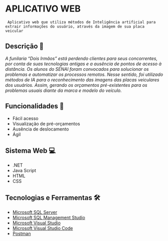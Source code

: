 # APLICATIVO WEB

     Aplicativo web que utiliza métodos de Inteligência artificial para extrair informações do usuário, através da imagem de sua placa veicular


## Descrição 💬
*A funilaria “Dois Irmãos” está perdendo clientes para seus concorrentes, por conta de suas tecnologias antigas e a ausência de pontos de acesso à distância. Os alunos do SENAI foram convocados para solucionar os problemas e automatizar os processos remotos. Nesse sentido, foi utilizado métodos de IA para o reconhecimento das imagens das placas veiculares dos usuários. Assim, gerando os orçamentos pré-existentes para os problemas usuais diante da marca e modelo do veículo.*

## Funcionalidades 🧠

- Fácil acesso
- Visualização de pré-orçamentos
- Ausência de deslocamento 
- Ágil

## Sistema Web 💻
- .NET
- Java Script
- HTML
- CSS
 
 
## Tecnologias e Ferramentas 🛠

- [Microsoft SQL Server](https://www.microsoft.com/pt-br/sql-server/sql-server-downloads)
- [Microsoft SQL Management Studio](https://cloud.saveincloud.com.br/lp/cloud-sql-server/?camp=LP-mysql_mariadb_server_google&gclid=CjwKCAjw8sCRBhA6EiwA6_IF4bTTx2elRrWT9qkqj6MxefC1TAymmMznp8s3x_HgPJVajXLaxi-xnhoC_18QAvD_BwE#3)
- [Microsoft Visual Studio](https://visualstudio.microsoft.com/pt-br/downloads/)
- [Microsoft Visual Studio Code](https://code.visualstudio.com/download)
- [Postman](https://www.postman.com/downloads/)



